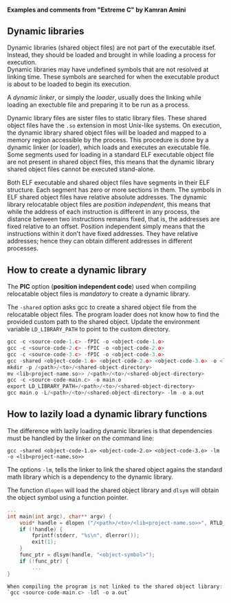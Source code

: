 #### Examples and comments from "Extreme C" by Kamran Amini

## Dynamic libraries   
Dynamic libraries (shared object files) are not part of the executable itsef. Instead, 
they should be loaded and brought in while loading a process for execution.  
Dynamic libraries may have undefined symbols that are not resolved at linking 
time. These symbols are searched for when the executable product is about to be 
loaded to begin its execution.  

A *dynamic linker*, or simply the *loader*, usually does the linking while loading 
an exectuble file and preparing it to be run as a process. 

Dynamic library files are sister files to static library files. These shared object 
files have the `.so` extension in most Unix-like systems. On execution, the dynamic 
library shared object files will be loaded and mapped to a memory region accessible 
by the process. This procedure is done by a dynamic linker (or loader), which loads 
and executes an executable file.  Some segments used for loading in a standard ELF 
executable object file are not present in shared object files, this means that the 
dynamic library shared object files cannot be 
executed stand-alone.   

Both ELF executable and shared object files have segments in their ELF structure. Each 
segment has zero or more sections in them.  The symbols in ELF shared object files have 
relative absolute addresses. The dynamic library relocatable object files are *position independent*, 
this means that while the address of each instruction is different in any process, 
the distance between two instructions remains fixed, that is, the addresses are fixed 
relative to an offset.  Position independent simply means that the instructions
within it don't have fixed addresses. They have relative addresses; hence they can
obtain different addresses in different processes. 


## How to create a dynamic library   
The **PIC** option (**position independent code**) used when compiling relocatable 
object files is *mandatory* to create a dynamic library.  
 
The `-shared` option asks gcc to create a shared object file from the relocatable
object files. 
The program loader does not know how to find the provided custom path to the shared
object. Update the environment variable `LD_LIBRARY_PATH` to point to the custom
directory.    

```c
gcc -c <source-code-1.c> -fPIC -o <object-code-1.o>   
gcc -c <source-code-2.c> -fPIC -o <object-code-2.o>    
gcc -c <source-code-3.c> -fPIC -o <object-code-3.o>
gcc -shared <object-code-1.o> <object-code-2.o> <object-code-3.o> -o <lib<project-name.so>>   
mkdir -p /<path>/<to>/<shared-object-directory>
mv <lib<project-name.so>> /<path>/<to>/<shared-object-directory>    
gcc -c <source-code-main.c> -o main.o
export LD_LIBRARY_PATH=/<path>/<to>/<shared-object-directory>
gcc main.o -L/<path>/<to>/<shared-object-directory> -lm -o a.out 
```  

## How to lazily load a dynamic library functions  
The difference with lazily loading dynamic libraries is that dependencies must be handled
by the linker on the command line:   

`gcc -shared <object-code-1.o> <object-code-2.o> <object-code-3.o> -lm -o <lib<project-name.so>>`    

The options `-lm`, tells the linker to link the shared object agains the standard math 
library which is a dependency to the dynamic library. 

The function `dlopen` will load the shared object library and `dlsym` will obtain the object 
symbol using a function pointer.  

```c
...
int main(int argc), char** argv) {
    void* handle = dlopen ("/<path>/<to>/<lib<project-name.so>>", RTLD_LAZY);
    if (!handle) {
        fprintf(stderr, "%s\n", dlerror());
        exit(1);
    }
    func_ptr = dlsym(handle, "<object-symbol>");
    if (!func_ptr) {
        ...
}

When compiling the program is not linked to the shared object library:  
`gcc <source-code-main.c> -ldl -o a.out`   




